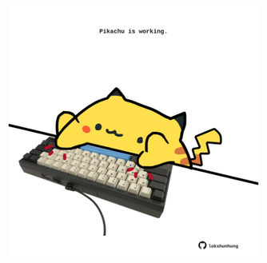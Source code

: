 <!-- built at 11/07/2022, 20:01:05 UTC -->
<p align="center">
  <img width="500" height="500" src="./ReadmeImage.svg">
</p>
